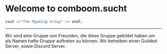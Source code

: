 # Welcome to comboom.sucht

```cpp
cout <<"The Mgaming Group" << endl;
```


---

Wir sind eine Gruppe von Freunden, die diese Gruppe gebildet haben um als Namen hafte Gruppe auftreten zu können.
Wir betreiben einen Guilded Server, sowie Discord Server.
